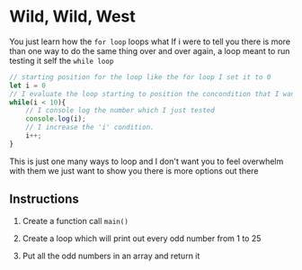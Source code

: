 # Wild, Wild, West

You just learn how the `for loop` loops what If i were to tell you there is more than one way to do the same thing over and over again, a loop meant to run testing it self the `while loop`

```javascript
// starting position for the loop like the for loop I set it to 0
let i = 0
// I evaluate the loop starting to position the concondition that I want it to be for this exmaple if the number is lower then 10
while(i < 10){
    // I console log the number which I just tested
    console.log(i);
    // I increase the 'i' condition.
    i++;
}
```

This is just one many ways to loop and I don't want you to feel overwhelm with them we just want to show you there is more options out there

## Instructions

1. Create a function call `main()`

1. Create a loop which will print out every odd number from 1 to 25

1. Put all the odd numbers in an array and return it